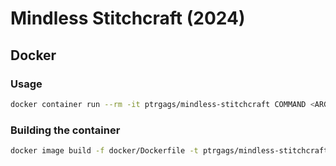 # Mindless Stitchcraft (2024)

## Docker

### Usage

```sh
docker container run --rm -it ptrgags/mindless-stitchcraft COMMAND <ARGS>
```

### Building the container

```sh
docker image build -f docker/Dockerfile -t ptrgags/mindless-stitchcraft .
```